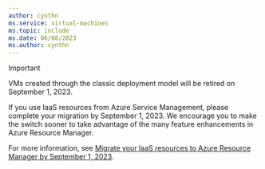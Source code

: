```yaml
---
author: cynthn
ms.service: virtual-machines
ms.topic: include
ms.date: 06/08/2023
ms.author: cynthn
---
```


> [!IMPORTANT]
> VMs created through the classic deployment model will be retired on September 1, 2023.
>
> If you use IaaS resources from Azure Service Management, please complete your migration by September 1, 2023. We encourage you to make the switch sooner to take advantage of the many feature enhancements in Azure Resource Manager.
>
> For more information, see [Migrate your IaaS resources to Azure Resource Manager by September 1, 2023](../articles/virtual-machines/classic-vm-deprecation.md).
> 